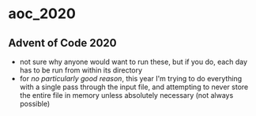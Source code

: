 # aoc_2020

## Advent of Code 2020

* not sure why anyone would want to run these, but if you do, each day has to
  be run from within its directory
* for _no particularly good reason_, this year I'm trying to do everything with a single pass through the
  input file, and attempting to never store the entire file in memory unless
  absolutely necessary (not always possible)
